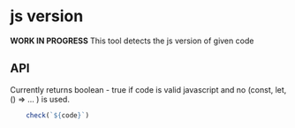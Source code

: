 
# js version
**WORK IN PROGRESS**
This tool detects the js version of given code
## API
Currently returns boolean - true if code is valid javascript and no (const, let, () => ... ) is used.
```javascript
	check(`${code}`)
```
